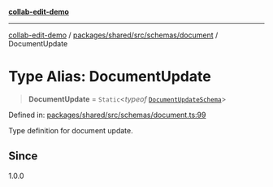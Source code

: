 [**collab-edit-demo**](../../../../../../README.md)

***

[collab-edit-demo](../../../../../../README.md) / [packages/shared/src/schemas/document](../README.md) / DocumentUpdate

# Type Alias: DocumentUpdate

> **DocumentUpdate** = `Static`\<*typeof* [`DocumentUpdateSchema`](../variables/DocumentUpdateSchema.md)\>

Defined in: [packages/shared/src/schemas/document.ts:99](https://github.com/austyle-io/pub-sub-demo/blob/00b2f1e9b947d5e964db5c3be9502513c4374263/packages/shared/src/schemas/document.ts#L99)

Type definition for document update.

## Since

1.0.0
